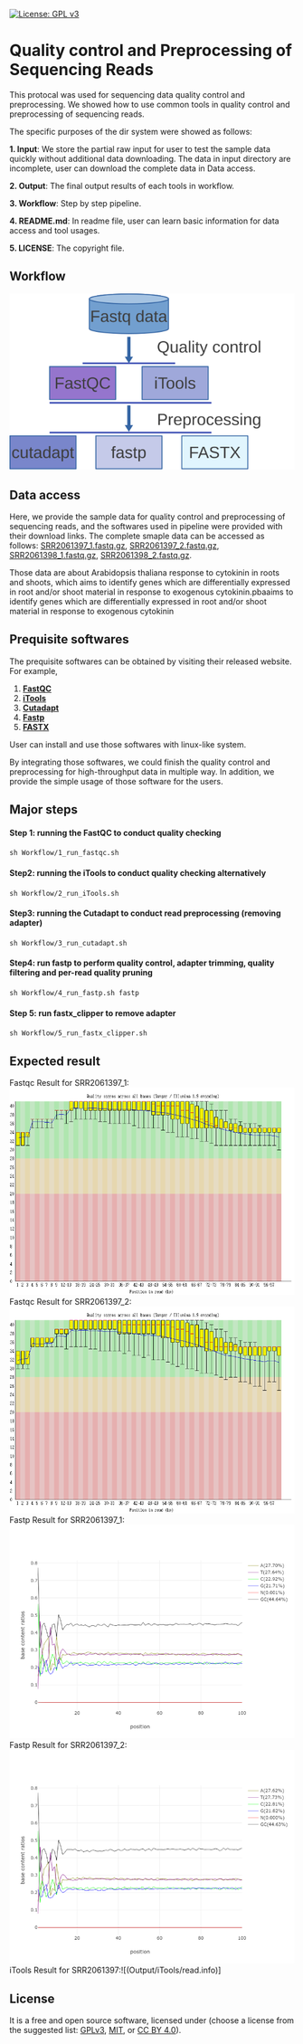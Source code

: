 [![License: GPL v3](https://img.shields.io/badge/License-GPL%20v3-blue.svg)](http://www.gnu.org/licenses/gpl-3.0)

# Quality control and Preprocessing of Sequencing Reads

This protocal was used for sequencing data quality control and preprocessing. We showed how to use common tools in quality control and preprocessing of sequencing reads.

The specific purposes of the dir system were showed as follows:

  __1. Input__: We store the partial raw input for user to test the sample data quickly without additional data downloading.  The data in input directory are incomplete, user can download the complete data in Data access.
  
  __2. Output__: The final output results of each tools in workflow.
  
  __3. Workflow__: Step by step pipeline. 
  
  __4. README.md__: In readme file, user can learn basic information for data access and tool usages.
  
  __5. LICENSE__: The copyright file.


## Workflow

![](Workflow/workflow.svg)



## Data access

Here, we provide the sample data for quality control and preprocessing of sequencing reads, and the softwares used in pipeline were provided with their download links.
The complete smaple data can be accessed as follows:
[SRR2061397_1.fastq.gz](http://ftp.sra.ebi.ac.uk/vol1/fastq/SRR206/007/SRR2061397/SRR2061397_1.fastq.gz),
[SRR2061397_2.fastq.gz](http://ftp.sra.ebi.ac.uk/vol1/fastq/SRR206/007/SRR2061397/SRR2061397_2.fastq.gz), 
[SRR2061398_1.fastq.gz](http://ftp.sra.ebi.ac.uk/vol1/fastq/SRR206/008/SRR2061398/SRR2061398_1.fastq.gz), 
[SRR2061398_2.fastq.gz](http://ftp.sra.ebi.ac.uk/vol1/fastq/SRR206/008/SRR2061398/SRR2061398_2.fastq.gz). 

Those data are about Arabidopsis thaliana response to cytokinin in roots and shoots, which aims to identify genes which are differentially expressed in root and/or shoot material in response to exogenous cytokinin.pbaaims to identify genes which are differentially expressed in root and/or shoot material in response to exogenous cytokinin

## Prequisite softwares

The prequisite softwares can be obtained by visiting their released website. For example,
1. [__FastQC__](https://codeload.github.com/s-andrews/FastQC/zip/refs/heads/master)
2. [__iTools__](https://github.com/BGI-shenzhen/Reseqtools/blob/master/iTools_Code20180520.tar.gz)
3. [__Cutadapt__](https://codeload.github.com/jamescasbon/cutadapt/zip/refs/heads/master)
4. [__Fastp__](https://codeload.github.com/OpenGene/fastp/zip/refs/heads/master)
5. [__FASTX__](https://codeload.github.com/agordon/fastx_toolkit/zip/refs/heads/master)

User can install and use those softwares with linux-like system.

By integrating those softwares, we could finish the quality control and preprocessing for high-throughput data in multiple way. In addition, we provide the simple usage of those software for the users.

## Major steps

#### Step 1: running the FastQC to conduct quality checking

```
sh Workflow/1_run_fastqc.sh
```

#### Step2: running the iTools to conduct quality checking alternatively

```
sh Workflow/2_run_iTools.sh
```

#### Step3: running the Cutadapt to conduct read preprocessing (removing adapter)

```
sh Workflow/3_run_cutadapt.sh
```
#### Step4: run fastp to perform quality control, adapter trimming, quality filtering and per-read quality pruning

```
sh Workflow/4_run_fastp.sh fastp
```
#### Step 5: run fastx_clipper to remove adapter

```
sh Workflow/5_run_fastx_clipper.sh
```

## Expected result

Fastqc Result for SRR2061397_1:![](graphs/fastqc1.png)
Fastqc Result for SRR2061397_2:![](graphs/fastqc2.png)
Fastp Result for SRR2061397_1:![](graphs/fastp_after1.png)
Fastp Result for SRR2061397_2:![](graphs/fastp_after2.png)
iTools Result for SRR2061397:![(Output/iTools/read.info)]


## License
It is a free and open source software, licensed under []() (choose a license from the suggested list:  [GPLv3](https://github.com/github/choosealicense.com/blob/gh-pages/_licenses/gpl-3.0.txt), [MIT](https://github.com/github/choosealicense.com/blob/gh-pages/LICENSE.md), or [CC BY 4.0](https://github.com/github/choosealicense.com/blob/gh-pages/_licenses/cc-by-4.0.txt)).
